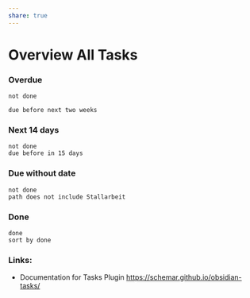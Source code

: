 ```yaml
---
share: true
---
```


# Overview All Tasks



### Overdue
```tasks
not done

due before next two weeks

```

### Next 14 days

```tasks
not done
due before in 15 days
```

### Due without date
```tasks
not done
path does not include Stallarbeit
```




### Done
```tasks
done 
sort by done
```



### Links:
- Documentation for Tasks Plugin https://schemar.github.io/obsidian-tasks/